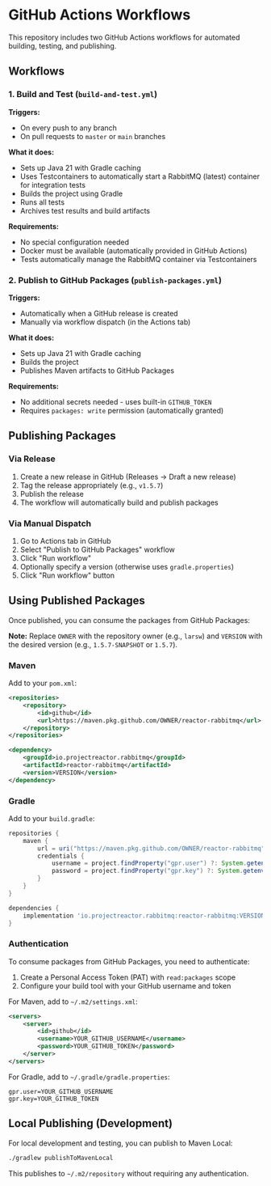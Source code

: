 # GitHub Actions Workflows

This repository includes two GitHub Actions workflows for automated building, testing, and publishing.

## Workflows

### 1. Build and Test (`build-and-test.yml`)

**Triggers:**
- On every push to any branch
- On pull requests to `master` or `main` branches

**What it does:**
- Sets up Java 21 with Gradle caching
- Uses Testcontainers to automatically start a RabbitMQ (latest) container for integration tests
- Builds the project using Gradle
- Runs all tests
- Archives test results and build artifacts

**Requirements:**
- No special configuration needed
- Docker must be available (automatically provided in GitHub Actions)
- Tests automatically manage the RabbitMQ container via Testcontainers

### 2. Publish to GitHub Packages (`publish-packages.yml`)

**Triggers:**
- Automatically when a GitHub release is created
- Manually via workflow dispatch (in the Actions tab)

**What it does:**
- Sets up Java 21 with Gradle caching
- Builds the project
- Publishes Maven artifacts to GitHub Packages

**Requirements:**
- No additional secrets needed - uses built-in `GITHUB_TOKEN`
- Requires `packages: write` permission (automatically granted)

## Publishing Packages

### Via Release

1. Create a new release in GitHub (Releases → Draft a new release)
2. Tag the release appropriately (e.g., `v1.5.7`)
3. Publish the release
4. The workflow will automatically build and publish packages

### Via Manual Dispatch

1. Go to Actions tab in GitHub
2. Select "Publish to GitHub Packages" workflow
3. Click "Run workflow"
4. Optionally specify a version (otherwise uses `gradle.properties`)
5. Click "Run workflow" button

## Using Published Packages

Once published, you can consume the packages from GitHub Packages:

**Note:** Replace `OWNER` with the repository owner (e.g., `larsw`) and `VERSION` with the desired version (e.g., `1.5.7-SNAPSHOT` or `1.5.7`).

### Maven

Add to your `pom.xml`:

```xml
<repositories>
    <repository>
        <id>github</id>
        <url>https://maven.pkg.github.com/OWNER/reactor-rabbitmq</url>
    </repository>
</repositories>

<dependency>
    <groupId>io.projectreactor.rabbitmq</groupId>
    <artifactId>reactor-rabbitmq</artifactId>
    <version>VERSION</version>
</dependency>
```

### Gradle

Add to your `build.gradle`:

```groovy
repositories {
    maven {
        url = uri("https://maven.pkg.github.com/OWNER/reactor-rabbitmq")
        credentials {
            username = project.findProperty("gpr.user") ?: System.getenv("USERNAME")
            password = project.findProperty("gpr.key") ?: System.getenv("TOKEN")
        }
    }
}

dependencies {
    implementation 'io.projectreactor.rabbitmq:reactor-rabbitmq:VERSION'
}
```

### Authentication

To consume packages from GitHub Packages, you need to authenticate:

1. Create a Personal Access Token (PAT) with `read:packages` scope
2. Configure your build tool with your GitHub username and token

For Maven, add to `~/.m2/settings.xml`:

```xml
<servers>
    <server>
        <id>github</id>
        <username>YOUR_GITHUB_USERNAME</username>
        <password>YOUR_GITHUB_TOKEN</password>
    </server>
</servers>
```

For Gradle, add to `~/.gradle/gradle.properties`:

```properties
gpr.user=YOUR_GITHUB_USERNAME
gpr.key=YOUR_GITHUB_TOKEN
```

## Local Publishing (Development)

For local development and testing, you can publish to Maven Local:

```bash
./gradlew publishToMavenLocal
```

This publishes to `~/.m2/repository` without requiring any authentication.
